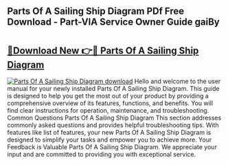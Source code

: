 ## Parts Of A Sailing Ship Diagram PDf Free Download - Part-VlA Service Owner Guide gaiBy

# <h2><a href="http://dfrzq8f.blite.top/?on=Parts+Of+A+Sailing+Ship+Diagram">🔗Download New 👉🔴 Parts Of A Sailing Ship Diagram</a></h2>

[![Parts Of A Sailing Ship Diagram download](https://i.imgur.com/lujVjoI.png)](http://dfrzq8f.blite.top/?on=Parts+Of+A+Sailing+Ship+Diagram)
Hello and welcome to the user manual for your newly installed Parts Of A Sailing Ship Diagram. This guide is designed to help you get the most out of your product by providing a comprehensive overview of its features, functions, and benefits. You will find clear instructions for operation, maintenance, and troubleshooting. Common Questions Parts Of A Sailing Ship Diagram This section addresses commonly asked questions and provides helpful troubleshooting tips. With features like list of features, your new Parts Of A Sailing Ship Diagram is designed to simplify your tasks and empower you to achieve more. Your Feedback is Valuable Parts Of A Sailing Ship Diagram. We appreciate your input and are committed to providing you with exceptional service.
